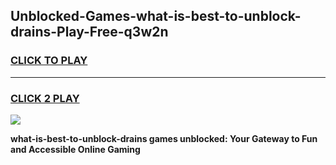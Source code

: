 
## Unblocked-Games-what-is-best-to-unblock-drains-Play-Free-q3w2n
<h3>
<a href="https://premium76.site?title=what-is-best-to-unblock-drains&ref=23A">CLICK TO PLAY</a></h3>
<hr>

<h3>
<a href="https://premium76.site?title=what-is-best-to-unblock-drains&ref=23A">CLICK 2 PLAY</a>
  
</h3>

<a href="https://premium76.site?title=what-is-best-to-unblock-drains&ref=23A"><img src="https://clearcache.store/games.png"></a>


**what-is-best-to-unblock-drains games unblocked: Your Gateway to Fun and Accessible Online Gaming**
